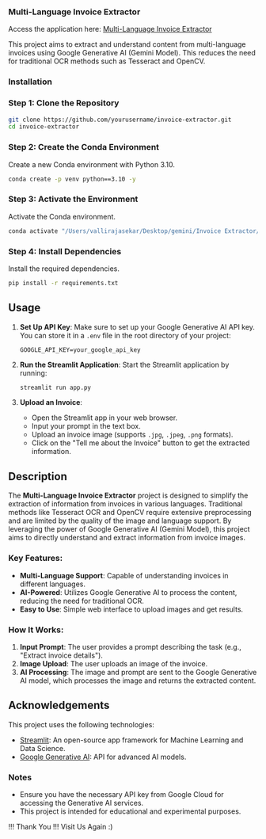 
### Multi-Language Invoice Extractor

Access the application here: [Multi-Language Invoice Extractor](https://multi-language-invoice-extractor-zblp.onrender.com)

This project aims to extract and understand content from multi-language invoices using Google Generative AI (Gemini Model). This reduces the need for traditional OCR methods such as Tesseract and OpenCV.

### Installation

### Step 1: Clone the Repository
```bash
git clone https://github.com/yourusername/invoice-extractor.git
cd invoice-extractor
```

### Step 2: Create the Conda Environment
Create a new Conda environment with Python 3.10.
```bash
conda create -p venv python==3.10 -y
```

### Step 3: Activate the Environment
Activate the Conda environment.
```bash
conda activate "/Users/vallirajasekar/Desktop/gemini/Invoice Extractor/venv"
```

### Step 4: Install Dependencies
Install the required dependencies.
```bash
pip install -r requirements.txt
```

## Usage

1. **Set Up API Key**:
   Make sure to set up your Google Generative AI API key. You can store it in a `.env` file in the root directory of your project:
   ```plaintext
   GOOGLE_API_KEY=your_google_api_key
   ```

2. **Run the Streamlit Application**:
   Start the Streamlit application by running:
   ```bash
   streamlit run app.py
   ```

3. **Upload an Invoice**:
   - Open the Streamlit app in your web browser.
   - Input your prompt in the text box.
   - Upload an invoice image (supports `.jpg`, `.jpeg`, `.png` formats).
   - Click on the "Tell me about the Invoice" button to get the extracted information.

## Description

The **Multi-Language Invoice Extractor** project is designed to simplify the extraction of information from invoices in various languages. Traditional methods like Tesseract OCR and OpenCV require extensive preprocessing and are limited by the quality of the image and language support. By leveraging the power of Google Generative AI (Gemini Model), this project aims to directly understand and extract information from invoice images.

### Key Features:
- **Multi-Language Support**: Capable of understanding invoices in different languages.
- **AI-Powered**: Utilizes Google Generative AI to process the content, reducing the need for traditional OCR.
- **Easy to Use**: Simple web interface to upload images and get results.

### How It Works:
1. **Input Prompt**: The user provides a prompt describing the task (e.g., "Extract invoice details").
2. **Image Upload**: The user uploads an image of the invoice.
3. **AI Processing**: The image and prompt are sent to the Google Generative AI model, which processes the image and returns the extracted content.

## Acknowledgements

This project uses the following technologies:
- [Streamlit](https://streamlit.io/): An open-source app framework for Machine Learning and Data Science.
- [Google Generative AI](https://cloud.google.com/generative-ai): API for advanced AI models.

### Notes
- Ensure you have the necessary API key from Google Cloud for accessing the Generative AI services.
- This project is intended for educational and experimental purposes.

!!! Thank You !!! Visit Us Again :)
```

